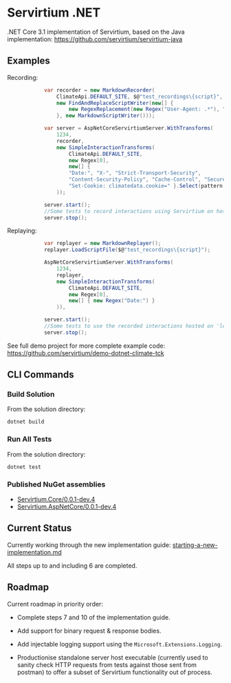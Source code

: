 # Servirtium .NET

.NET Core 3.1 implementation of Servirtium, based on the Java implementation: https://github.com/servirtium/servirtium-java

## Examples

Recording:

```csharp
            var recorder = new MarkdownRecorder(
                ClimateApi.DEFAULT_SITE, $@"test_recordings\{script}",
                new FindAndReplaceScriptWriter(new[] {
                    new RegexReplacement(new Regex("User-Agent: .*"), "User-Agent: Servirtium-Testing")
                }, new MarkdownScriptWriter()));

            var server = AspNetCoreServirtiumServer.WithTransforms(
                1234,
                recorder,
                new SimpleInteractionTransforms(
                    ClimateApi.DEFAULT_SITE,
                    new Regex[0],
                    new[] {
                    "Date:", "X-", "Strict-Transport-Security",
                    "Content-Security-Policy", "Cache-Control", "Secure", "HttpOnly",
                    "Set-Cookie: climatedata.cookie=" }.Select(pattern => new Regex(pattern))
                ));

            server.start();
            //Some tests to record interactions using Servirtium on host 'localhost:1234'
            server.stop();
```

Replaying:

```csharp
            var replayer = new MarkdownReplayer();
            replayer.LoadScriptFile($@"test_recordings\{script}");

            AspNetCoreServirtiumServer.WithTransforms(
                1234,
                replayer,
                new SimpleInteractionTransforms(
                    ClimateApi.DEFAULT_SITE,
                    new Regex[0],
                    new[] { new Regex("Date:") }
                )),

            server.start();
            //Some tests to use the recorded interactions hosted on 'localhost:1234'
            server.stop();
```

See full demo project for more complete example code: https://github.com/servirtium/demo-dotnet-climate-tck

## CLI Commands

### Build Solution

From the solution directory:

`dotnet build`

### Run All Tests

From the solution directory:

`dotnet test`

### Published NuGet assemblies

* [Servirtium.Core/0.0.1-dev.4](https://www.nuget.org/packages/Servirtium.Core/0.0.1-dev.4)
* [Servirtium.AspNetCore/0.0.1-dev.4](https://www.nuget.org/packages/Servirtium.AspNetCore/0.0.1-dev.4)

## Current Status

Currently working through the new implementation guide: [starting-a-new-implementation.md](https://github.com/servirtium/README/blob/master/starting-a-new-implementation.md)

All steps up to and including 6 are completed.

## Roadmap

Current roadmap in priority order:

* Complete steps 7 and 10 of the implementation guide.

* Add support for binary request & response bodies.

* Add injectable logging support using the `Microsoft.Extensions.Logging`.

* Productionise standalone server host executable (currently used to sanity check HTTP requests from tests against those sent from postman) to offer a subset of Servirtium functionality out of process.
